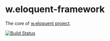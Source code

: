 w.eloquent-framework
====================

The core of [w.eloquent project](https://github.com/bruno-barros/w.eloquent).

[![Build Status](https://travis-ci.org/bruno-barros/w.eloquent-framework.svg)](https://travis-ci.org/bruno-barros/w.eloquent-framework)
